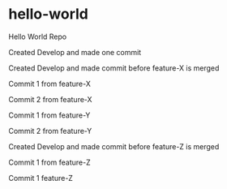 # hello-world
Hello World Repo

Created Develop and made one commit

Created Develop and made commit before feature-X is merged

Commit 1 from feature-X

Commit 2 from feature-X

Commit 1 from feature-Y

Commit 2 from feature-Y

Created Develop and made commit before feature-Z is merged

Commit 1 from feature-Z

Commit 1 feature-Z
